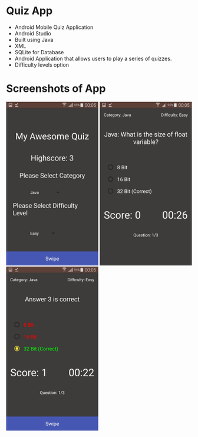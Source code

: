 # Quiz App
- Android Mobile Quiz Application
- Android Studio
- Built using Java 
- XML
- SQLite for Database
- Android Application that allows users to play a series of quizzes.
- Difficulty levels option

# Screenshots of App
<img src="screenshots/image1.jpeg" width=250> <img src="screenshots/image2.jpeg" width=250> <img src="screenshots/image3.jpeg" width=250>
